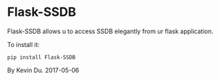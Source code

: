 Flask-SSDB
==========

Flask-SSDB allows u to access SSDB elegantly from ur flask application.

To install it:

`pip install Flask-SSDB`

By Kevin Du. 2017-05-06